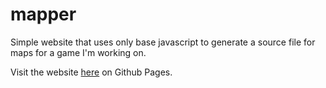 # mapper
Simple website that uses only base javascript to generate a source file for maps for a game I'm working on.

Visit the website [here](https://yholivas.github.io/mapper/mapper.html) on Github Pages.
